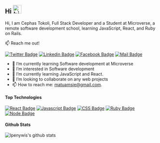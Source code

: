 
<!---
ctokoli/ctokoli is a ✨ special ✨ repository because its `README.md` (this file) appears on your GitHub profile.
You can click the Preview link to take a look at your changes.
--->

## Hi <img src="https://user-images.githubusercontent.com/1303154/88677602-1635ba80-d120-11ea-84d8-d263ba5fc3c0.gif" width="28px" height="28px" alt="hi">

Hi, I am Cephas Tokoli, Full Stack Developer and a Student at Microverse, a remote software development school, learning JavaScript, React, and  Ruby on Rails.

:mailbox: Reach me out!

[![Twitter Badge](https://img.shields.io/badge/-@ctokoli-1ca0f1?style=flat&labelColor=1ca0f1&logo=twitter&logoColor=white&link=https://twitter.com/ctokoli)](https://twitter.com/ctokoli) [![Linkedin Badge](https://img.shields.io/badge/-ctokoli-0e76a8?style=flat&labelColor=0e76a8&logo=linkedin&logoColor=white)](https://www.linkedin.com/in/cephas-tokoli-a25204123/) [![Facebook Badge](https://img.shields.io/badge/-@ctokoli-1877f2?style=flat&labelColor=1877f2&logo=facebook&logoColor=white)](https://www.facebook.com/ctokoli/) [![Mail Badge](https://img.shields.io/badge/-islempenywis-c0392b?style=flat&labelColor=c0392b&logo=gmail&logoColor=white)](mailto:matumasie@gmail.com)

<!-- TODO: Add last video link -->

- 🔭 I’m currently learning Software development at Microverse
- 👀 I’m interested in Software development
- 🌱 I’m currently learning JavaScript and React.
- 💞️ I’m looking to collaborate on any web projects
- 📫 How to reach me: matuamsie@gmail.com.

#### Top Technologies

<!-- TODO: Make technologies links takes you to repositories -->

[![React Badge](https://img.shields.io/badge/-React-61DBFB?style=for-the-badge&labelColor=black&logo=react&logoColor=61DBFB)](#) [![Javascript Badge](https://img.shields.io/badge/-Javascript-F0DB4F?style=for-the-badge&labelColor=black&logo=javascript&logoColor=F0DB4F)](#) [![CSS Badge](https://img.shields.io/badge/-CSS-007acc?style=for-the-badge&labelColor=black&logo=css3&logoColor=007acc)](#) [![Ruby Badge](https://img.shields.io/badge/-Ruby-820C02?style=for-the-badge&labelColor=black&logo=ruby&logoColor=820c02)](#) [![Node Badge](https://img.shields.io/badge/-Nodejs-43853d?style=for-the-badge&labelColor=black&logo=node.js&logoColor=43853d)](#)


#### Github Stats

![Ipenywis's github stats](https://github-readme-stats.vercel.app/api?username=ctokoli&count_private=true&theme=tokyonight&hide=contribs,prs)




